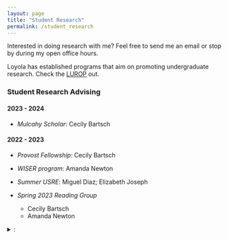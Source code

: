 ```yaml
---
layout: page
title: "Student Research"
permalink: /student_research
---
```


Interested in doing research with me? Feel free to send me an email or stop by during my open office hours. 

Loyola has established programs that aim on promoting undergraduate research. Check the [LUROP](https://www.luc.edu/celts/programs/undergraduateresearch/) out.

### Student Research Advising

#### 2023 - 2024

- _Mulcahy Scholar_: Cecily Bartsch

#### 2022 - 2023

- _Provost Fellowship_: Cecily Bartsch

- _WISER program_: Amanda Newton

- _Summer USRE_: Miguel Diaz; Elizabeth Joseph

- _Spring 2023 Reading Group_
  - Cecily Bartsch
  - Amanda Newton
<details>
<summary>:</summary>
The topic is _Finite Difference Method_.
</details>
    
